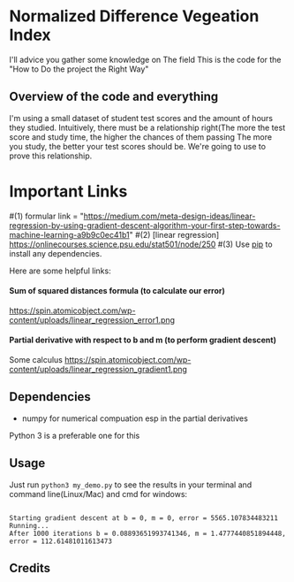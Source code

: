 # Normalized Difference Vegeation Index
I'll advice you gather some knowledge on The field
This is the code for the "How to Do the project the Right Way"


## Overview of the code and everything

I'm using a small dataset of student test scores and the amount of hours they studied.
Intuitively, there must be a relationship right(The more the test score and study time, the higher the chances of them passing
The more you study, the better your test scores should be. 
We're going to use  to prove this relationship. 

Important Links
===============
#(1) formular link = "https://medium.com/meta-design-ideas/linear-regression-by-using-gradient-descent-algorithm-your-first-step-towards-machine-learning-a9b9c0ec41b1"
#(2) [linear regression] https://onlinecourses.science.psu.edu/stat501/node/250
#(3) Use [pip](https://pip.pypa.io/en/stable/) to install any dependencies.

Here are some helpful links:

#### Sum of squared distances formula (to calculate our error)
https://spin.atomicobject.com/wp-content/uploads/linear_regression_error1.png

#### Partial derivative with respect to b and m (to perform gradient descent)
Some calculus
https://spin.atomicobject.com/wp-content/uploads/linear_regression_gradient1.png

## Dependencies

* numpy for numerical compuation esp in the partial derivatives

Python 3 is a preferable one for this


## Usage

Just run ``python3 my_demo.py`` to see the results in your terminal and command line(Linux/Mac) and cmd for windows:

   ```
 
Starting gradient descent at b = 0, m = 0, error = 5565.107834483211
Running...
After 1000 iterations b = 0.08893651993741346, m = 1.4777440851894448, error = 112.61481011613473

```

## Credits

